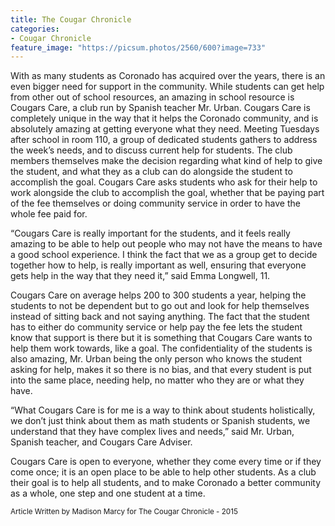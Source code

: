 ```yaml
---
title: The Cougar Chronicle
categories:
- Cougar Chronicle
feature_image: "https://picsum.photos/2560/600?image=733"
---
```


With as many students as Coronado has acquired over the years, there is an even bigger need for support in the community. While students can get help from other out of school resources, an amazing in school resource is Cougars Care, a club run by Spanish teacher Mr. Urban. Cougars Care is completely unique in the way that it helps the Coronado community, and is absolutely amazing at getting everyone what they need. Meeting Tuesdays after school in room 110, a group of dedicated students gathers to address the week’s needs, and to discuss current help for students.  The club members themselves make the decision regarding what kind of help to give the student, and what they as a club can do alongside the student to accomplish the goal. Cougars Care asks students who ask for their help to work alongside the club to accomplish the goal, whether that be paying part of the fee themselves or doing community service in order to have the whole fee paid for.

“Cougars Care is really important for the students, and it feels really amazing to be able to help out people who may not have the means to have a good school experience. I think the fact that we as a group get to decide together how to help, is really important as well, ensuring that everyone gets help in the way that they need it,” said Emma Longwell, 11.

Cougars Care on average helps 200 to 300 students a year, helping the students to not be dependent but to go out and look for help themselves instead of sitting back and not saying anything. The fact that the student has to either do community service or help pay the fee lets the student know that support is there but it is something that Cougars Care wants to help them work towards, like a goal. The confidentiality of the students is also amazing, Mr. Urban being the only person who knows the student asking for help, makes it so there is no bias, and that every student is put into the same place, needing help, no matter who they are or what they have.

“What Cougars Care is for me is a way to think about students holistically, we don’t just think about them as math students or Spanish students, we understand that they have complex lives and needs,” said Mr. Urban, Spanish teacher, and Cougars Care Adviser.

Cougars Care is open to everyone, whether they come every time or if they come once; it is an open place to be able to help other students. As a club their goal is to help all students, and to make Coronado a better community as a whole, one step and one student at a time.

<small>Article Written by Madison Marcy for The Cougar Chronicle - 2015</small> 
